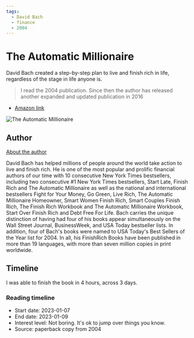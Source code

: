 ```yaml
---
tags:
  - David Bach
  - finance
  - 2004
---
```


# The Automatic Millionaire

David Bach created a step-by-step plan to live and finish rich in life, regardless of the stage in life anyone is.

> I read the 2004 publication. Since then the author has released another expanded and updated publication in 2016

- [Amazon link](https://www.amazon.com/Automatic-Millionaire-Expanded-Updated-Powerful/dp/0451499085)

![The Automatic Millionaire](https://m.media-amazon.com/images/I/81+Euu67GXL.jpg)

## Author

[About the author](https://www.amazon.com/stores/author/B000APHWYM/about)

David Bach has helped millions of people around the world take action to live and finish rich. He is one of the most popular and prolific financial authors of our time with 10 consecutive New York Times bestsellers, including two consecutive #1 New York Times bestsellers, Start Late, Finish Rich and The Automatic Millionaire as well as the national and international bestsellers Fight for Your Money, Go Green, Live Rich, The Automatic Millionaire Homeowner, Smart Women Finish Rich, Smart Couples Finish Rich, The Finish Rich Workbook and The Automatic Millionaire Workbook, Start Over Finish Rich and Debt Free For Life. Bach carries the unique distinction of having had four of his books appear simultaneously on the Wall Street Journal, BusinessWeek, and USA Today bestseller lists. In addition, four of Bach's books were named to USA Today's Best Sellers of the Year list for 2004. In all, his FinishRich Books have been published in more than 19 languages, with more than seven million copies in print worldwide. 

## Timeline

I was able to finish the book in 4 hours, across 3 days.

### Reading timeline

- Start date: 2023-01-07
- End date: 2023-01-09
- Interest level: Not boring. It's ok to jump over things you know.
- Source: paperback copy from 2004
